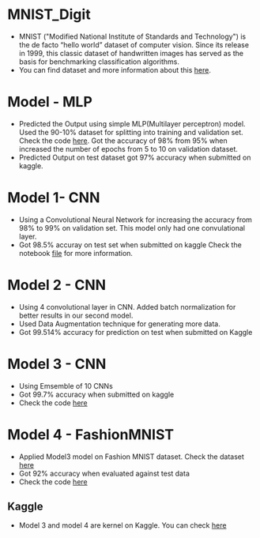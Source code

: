 # MNIST_Digit
- MNIST ("Modified National Institute of Standards and Technology") is the de facto “hello world” dataset of computer vision. Since its release in 1999, this classic dataset of handwritten images has served as the basis for benchmarking classification algorithms. 
- You can find dataset and more information about this [here](https://www.kaggle.com/c/digit-recognizer).

# Model - MLP
- Predicted the Output using simple MLP(Multilayer perceptron) model. Used the 90-10% dataset for splitting into training and validation set. Check the code [here](https://github.com/ankurshukla03/MNIST_Digit/blob/master/Digit_MLP.ipynb). Got the accuracy of 98% from 95% when increased the number of epochs from 5 to 10 on validation dataset.
- Predicted Output on test dataset got 97% accuracy when submitted on kaggle.

# Model 1- CNN
- Using a Convolutional Neural Network for increasing the accuracy from 98% to 99% on validation set. This model only had one convulational layer.
- Got 98.5% accuray on test set when submitted on kaggle
Check the notebook [file](https://github.com/ankurshukla03/MNIST_Digit/blob/master/Notebooks/Digit_MLP.ipynb) for more information.

# Model 2 - CNN
- Using 4 convolutional layer in CNN. Added batch normalization for better results in our second model.
- Used Data Augmentation technique for generating more data.
- Got 99.514% accuracy for prediction on test when submitted on Kaggle 

# Model 3 - CNN 
- Using Emsemble of 10 CNNs
- Got 99.7% accuracy when submitted on kaggle
- Check the code [here](https://github.com/ankurshukla03/MNIST_Digit/blob/master/Notebooks/Ensemble_CNN.ipynb)

# Model 4 - FashionMNIST
- Applied Model3 model on Fashion MNIST dataset. Check the dataset [here](https://www.kaggle.com/zalando-research/fashionmnist)
- Got 92% accuracy when evaluated against test data
- Check the code [here](https://github.com/ankurshukla03/MNIST_Digit/blob/master/Notebooks/Ensemble_FMNIST.ipynb)

## Kaggle
- Model 3 and model 4 are kernel on Kaggle. You can check [here](https://www.kaggle.com/ankurshukla03)
